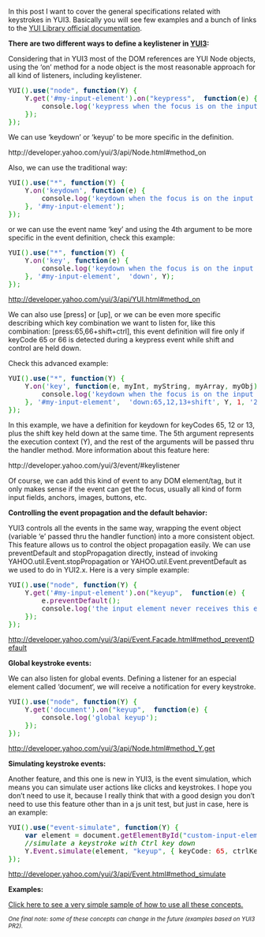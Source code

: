 <p>In this post I want to cover the general specifications related with keystrokes in YUI3. Basically you will see few examples and a bunch of links to the <a title="YUI3 Official Documentation" href="http://developer.yahoo.com/yui/3/">YUI Library official documentation</a>.</p>
<p><strong>There are two different ways to define a keylistener in <a title="YUI Library Official Website" href="http://yuilibrary.com/projects/yui3/wiki">YUI3</a>:</strong></p>
<p>Considering that in YUI3 most of the DOM references are YUI Node objects, using the ‘on’ method for a node object is the most reasonable approach for all kind of listeners, including keylistener.</p>

<div class="wp_syntax"><div class="code"><pre class="javascript" style="font-family:monospace;">YUI<span style="color: #009900;">(</span><span style="color: #009900;">)</span>.<span style="color: #003366; font-weight: bold;">use</span><span style="color: #009900;">(</span><span style="color: #3366CC;">"node"</span><span style="color: #339933;">,</span> <span style="color: #003366; font-weight: bold;">function</span><span style="color: #009900;">(</span>Y<span style="color: #009900;">)</span> <span style="color: #009900;">{</span>
    Y.<span style="color: #660066;">get</span><span style="color: #009900;">(</span><span style="color: #3366CC;">'#my-input-element'</span><span style="color: #009900;">)</span>.<span style="color: #660066;">on</span><span style="color: #009900;">(</span><span style="color: #3366CC;">"keypress"</span><span style="color: #339933;">,</span>  <span style="color: #003366; font-weight: bold;">function</span><span style="color: #009900;">(</span>e<span style="color: #009900;">)</span> <span style="color: #009900;">{</span>
        console.<span style="color: #660066;">log</span><span style="color: #009900;">(</span><span style="color: #3366CC;">'keypress when the focus is on the input element'</span><span style="color: #009900;">)</span><span style="color: #339933;">;</span>
    <span style="color: #009900;">}</span><span style="color: #009900;">)</span><span style="color: #339933;">;</span>
<span style="color: #009900;">}</span><span style="color: #009900;">)</span><span style="color: #339933;">;</span></pre></div></div>

<p>We can use ‘keydown’ or ‘keyup’ to be more specific in the definition.</p>
http://developer.yahoo.com/yui/3/api/Node.html#method_on
<p>Also, we can use the traditional way:</p>

<div class="wp_syntax"><div class="code"><pre class="javascript" style="font-family:monospace;">YUI<span style="color: #009900;">(</span><span style="color: #009900;">)</span>.<span style="color: #003366; font-weight: bold;">use</span><span style="color: #009900;">(</span><span style="color: #3366CC;">"*"</span><span style="color: #339933;">,</span> <span style="color: #003366; font-weight: bold;">function</span><span style="color: #009900;">(</span>Y<span style="color: #009900;">)</span> <span style="color: #009900;">{</span>
    Y.<span style="color: #660066;">on</span><span style="color: #009900;">(</span><span style="color: #3366CC;">'keydown'</span><span style="color: #339933;">,</span> <span style="color: #003366; font-weight: bold;">function</span><span style="color: #009900;">(</span>e<span style="color: #009900;">)</span> <span style="color: #009900;">{</span>
        console.<span style="color: #660066;">log</span><span style="color: #009900;">(</span><span style="color: #3366CC;">'keydown when the focus is on the input element'</span><span style="color: #009900;">)</span><span style="color: #339933;">;</span>
    <span style="color: #009900;">}</span><span style="color: #339933;">,</span> <span style="color: #3366CC;">'#my-input-element'</span><span style="color: #009900;">)</span><span style="color: #339933;">;</span>
<span style="color: #009900;">}</span><span style="color: #009900;">)</span><span style="color: #339933;">;</span></pre></div></div>

<p>or we can use the event name ‘key’ and using the 4th argument to be more specific in the event definition, check this example:</p>

<div class="wp_syntax"><div class="code"><pre class="javascript" style="font-family:monospace;">YUI<span style="color: #009900;">(</span><span style="color: #009900;">)</span>.<span style="color: #003366; font-weight: bold;">use</span><span style="color: #009900;">(</span><span style="color: #3366CC;">"*"</span><span style="color: #339933;">,</span> <span style="color: #003366; font-weight: bold;">function</span><span style="color: #009900;">(</span>Y<span style="color: #009900;">)</span> <span style="color: #009900;">{</span>
    Y.<span style="color: #660066;">on</span><span style="color: #009900;">(</span><span style="color: #3366CC;">'key'</span><span style="color: #339933;">,</span> <span style="color: #003366; font-weight: bold;">function</span><span style="color: #009900;">(</span>e<span style="color: #009900;">)</span> <span style="color: #009900;">{</span>
        console.<span style="color: #660066;">log</span><span style="color: #009900;">(</span><span style="color: #3366CC;">'keydown when the focus is on the input element'</span><span style="color: #009900;">)</span><span style="color: #339933;">;</span>
    <span style="color: #009900;">}</span><span style="color: #339933;">,</span> <span style="color: #3366CC;">'#my-input-element'</span><span style="color: #339933;">,</span>  <span style="color: #3366CC;">'down'</span><span style="color: #339933;">,</span> Y<span style="color: #009900;">)</span><span style="color: #339933;">;</span>
<span style="color: #009900;">}</span><span style="color: #009900;">)</span><span style="color: #339933;">;</span></pre></div></div>

http://developer.yahoo.com/yui/3/api/YUI.html#method_on
<p>We can also use [press] or [up], or we can be even more specific describing which key combination we want to listen for, like this combination: [press:65,66+shift+ctrl], this event definition will fire only if keyCode 65 or 66 is detected during a keypress event while shift and control are held down.</p>
<p>Check this advanced example:</p>

<div class="wp_syntax"><div class="code"><pre class="javascript" style="font-family:monospace;">YUI<span style="color: #009900;">(</span><span style="color: #009900;">)</span>.<span style="color: #003366; font-weight: bold;">use</span><span style="color: #009900;">(</span><span style="color: #3366CC;">"*"</span><span style="color: #339933;">,</span> <span style="color: #003366; font-weight: bold;">function</span><span style="color: #009900;">(</span>Y<span style="color: #009900;">)</span> <span style="color: #009900;">{</span>
    Y.<span style="color: #660066;">on</span><span style="color: #009900;">(</span><span style="color: #3366CC;">'key'</span><span style="color: #339933;">,</span> <span style="color: #003366; font-weight: bold;">function</span><span style="color: #009900;">(</span>e<span style="color: #339933;">,</span> myInt<span style="color: #339933;">,</span> myString<span style="color: #339933;">,</span> myArray<span style="color: #339933;">,</span> myObj<span style="color: #009900;">)</span> <span style="color: #009900;">{</span>
        console.<span style="color: #660066;">log</span><span style="color: #009900;">(</span><span style="color: #3366CC;">'keydown when the focus is on the input element'</span><span style="color: #009900;">)</span><span style="color: #339933;">;</span>
    <span style="color: #009900;">}</span><span style="color: #339933;">,</span> <span style="color: #3366CC;">'#my-input-element'</span><span style="color: #339933;">,</span>  <span style="color: #3366CC;">'down:65,12,13+shift'</span><span style="color: #339933;">,</span> Y<span style="color: #339933;">,</span> <span style="color: #CC0000;">1</span><span style="color: #339933;">,</span> <span style="color: #3366CC;">'2'</span><span style="color: #339933;">,</span> <span style="color: #009900;">[</span><span style="color: #CC0000;">3</span><span style="color: #009900;">]</span><span style="color: #339933;">,</span> <span style="color: #009900;">{</span>indx<span style="color: #339933;">:</span><span style="color: #CC0000;">4</span><span style="color: #009900;">}</span><span style="color: #009900;">)</span><span style="color: #339933;">;</span>
<span style="color: #009900;">}</span><span style="color: #009900;">)</span><span style="color: #339933;">;</span></pre></div></div>

<p>In this example, we have a definition for keydown for keyCodes 65, 12 or 13, plus the shift key held down at the same time. The 5th argument represents the execution context (Y), and the rest of the arguments will be passed thru the handler method. More information about this feature here:</p>
http://developer.yahoo.com/yui/3/event/#keylistener
<p>Of course, we can add this kind of event to any DOM element/tag, but it only makes sense if the event can get the focus, usually all kind of form input fields, anchors, images, buttons, etc.</p>
<p><strong>Controlling the event propagation and the default behavior:</strong></p>
<p>YUI3 controls all the events in the same way, wrapping the event object (variable ‘e’ passed thru the handler function) into a more consistent object. This feature allows us to control the object propagation easily. We can use preventDefault and stopPropagation directly, instead of invoking YAHOO.util.Event.stopPropagation or YAHOO.util.Event.preventDefault as we used to do in YUI2.x. Here is a very simple example:</p>

<div class="wp_syntax"><div class="code"><pre class="javascript" style="font-family:monospace;">YUI<span style="color: #009900;">(</span><span style="color: #009900;">)</span>.<span style="color: #003366; font-weight: bold;">use</span><span style="color: #009900;">(</span><span style="color: #3366CC;">"node"</span><span style="color: #339933;">,</span> <span style="color: #003366; font-weight: bold;">function</span><span style="color: #009900;">(</span>Y<span style="color: #009900;">)</span> <span style="color: #009900;">{</span>
    Y.<span style="color: #660066;">get</span><span style="color: #009900;">(</span><span style="color: #3366CC;">'#my-input-element'</span><span style="color: #009900;">)</span>.<span style="color: #660066;">on</span><span style="color: #009900;">(</span><span style="color: #3366CC;">"keyup"</span><span style="color: #339933;">,</span>  <span style="color: #003366; font-weight: bold;">function</span><span style="color: #009900;">(</span>e<span style="color: #009900;">)</span> <span style="color: #009900;">{</span>
        e.<span style="color: #660066;">preventDefault</span><span style="color: #009900;">(</span><span style="color: #009900;">)</span><span style="color: #339933;">;</span>
        console.<span style="color: #660066;">log</span><span style="color: #009900;">(</span><span style="color: #3366CC;">'the input element never receives this event.'</span><span style="color: #009900;">)</span><span style="color: #339933;">;</span>
    <span style="color: #009900;">}</span><span style="color: #009900;">)</span><span style="color: #339933;">;</span>
<span style="color: #009900;">}</span><span style="color: #009900;">)</span><span style="color: #339933;">;</span></pre></div></div>

http://developer.yahoo.com/yui/3/api/Event.Facade.html#method_preventDefault
<p><strong>Global keystroke events:</strong></p>
<p>We can also listen for global events. Defining a listener for an especial element called ‘document‘, we will receive a notification for every keystroke.</p>

<div class="wp_syntax"><div class="code"><pre class="javascript" style="font-family:monospace;">YUI<span style="color: #009900;">(</span><span style="color: #009900;">)</span>.<span style="color: #003366; font-weight: bold;">use</span><span style="color: #009900;">(</span><span style="color: #3366CC;">"node"</span><span style="color: #339933;">,</span> <span style="color: #003366; font-weight: bold;">function</span><span style="color: #009900;">(</span>Y<span style="color: #009900;">)</span> <span style="color: #009900;">{</span>
    Y.<span style="color: #660066;">get</span><span style="color: #009900;">(</span><span style="color: #3366CC;">'document'</span><span style="color: #009900;">)</span>.<span style="color: #660066;">on</span><span style="color: #009900;">(</span><span style="color: #3366CC;">"keyup"</span><span style="color: #339933;">,</span>  <span style="color: #003366; font-weight: bold;">function</span><span style="color: #009900;">(</span>e<span style="color: #009900;">)</span> <span style="color: #009900;">{</span>
        console.<span style="color: #660066;">log</span><span style="color: #009900;">(</span><span style="color: #3366CC;">'global keyup'</span><span style="color: #009900;">)</span><span style="color: #339933;">;</span>
    <span style="color: #009900;">}</span><span style="color: #009900;">)</span><span style="color: #339933;">;</span>
<span style="color: #009900;">}</span><span style="color: #009900;">)</span><span style="color: #339933;">;</span></pre></div></div>

http://developer.yahoo.com/yui/3/api/Node.html#method_Y.get
<p><strong>Simulating keystroke events:</strong></p>
<p>Another feature, and this one is new in YUI3, is the event simulation, which means you can simulate user actions like clicks and keystrokes. I hope you don’t need to use it, because I really think that with a good design you don’t need to use this feature other than in a js unit test, but just in case, here is an example:</p>

<div class="wp_syntax"><div class="code"><pre class="javascript" style="font-family:monospace;">YUI<span style="color: #009900;">(</span><span style="color: #009900;">)</span>.<span style="color: #003366; font-weight: bold;">use</span><span style="color: #009900;">(</span><span style="color: #3366CC;">"event-simulate"</span><span style="color: #339933;">,</span> <span style="color: #003366; font-weight: bold;">function</span><span style="color: #009900;">(</span>Y<span style="color: #009900;">)</span> <span style="color: #009900;">{</span>
    <span style="color: #003366; font-weight: bold;">var</span> element <span style="color: #339933;">=</span> document.<span style="color: #660066;">getElementById</span><span style="color: #009900;">(</span><span style="color: #3366CC;">"custom-input-element"</span><span style="color: #009900;">)</span><span style="color: #339933;">;</span>
    <span style="color: #006600; font-style: italic;">//simulate a keystroke with Ctrl key down</span>
    Y.<span style="color: #660066;">Event</span>.<span style="color: #660066;">simulate</span><span style="color: #009900;">(</span>element<span style="color: #339933;">,</span> <span style="color: #3366CC;">"keyup"</span><span style="color: #339933;">,</span> <span style="color: #009900;">{</span> keyCode<span style="color: #339933;">:</span> <span style="color: #CC0000;">65</span><span style="color: #339933;">,</span> ctrlKey<span style="color: #339933;">:</span> <span style="color: #003366; font-weight: bold;">true</span> <span style="color: #009900;">}</span><span style="color: #009900;">)</span><span style="color: #339933;">;</span>
<span style="color: #009900;">}</span><span style="color: #009900;">)</span><span style="color: #339933;">;</span></pre></div></div>

http://developer.yahoo.com/yui/3/api/Event.html#method_simulate
<p><strong>Examples:</strong></p>
<p><a title="YUI3 Key listeners - example" href="http://bubbling-library.com/sandbox/yui3/keystrokes.html">Click here to see a very simple sample of how to use all these concepts.</a></p>
<p><em><small>One final note: some of these concepts can change in the future (examples based on YUI3 PR2).</small></em></p>
